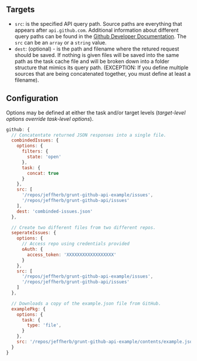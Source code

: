 ## Targets

* `src`: is the specified API query path. Source paths are everything that appears after `api.github.com`. Additional information about different query paths can be found in the [Github Developer Documentation](http://developer.github.com/). The `src` can be an `array` or a `string` value.
* `dest`: (optional) - is the path and filename where the retured request should be saved. If nothing is given files will be saved into the same path as the task cache file and will be broken down into a folder structure that mimics its query path. (EXCEPTION: If you define multiple sources that are being concatenated together, you must define at least a filename).


## Configuration

Options may be defined at either the task and/or target levels (_target-level options override task-level options_).

```js
github: {
  // Concatentate returned JSON responses into a single file.
  combindedIssues: {
    options: {
      filters: {
        state: 'open'
      },
      task: {
        concat: true
      }
    },
    src: [
      '/repos/jeffherb/grunt-github-api-example/issues',
      '/repos/jeffherb/grunt-github-api/issues'
    ],
    dest: 'combinded-issues.json'
  },

  // Create two different files from two different repos.
  seperateIssues: {
    options: {
      // Access repo using credentials provided
      oAuth: {
        access_token: 'XXXXXXXXXXXXXXXXXX'
      }
    },
    src: [
      '/repos/jeffherb/grunt-github-api-example/issues',
      '/repos/jeffherb/grunt-github-api/issues'
    ]
  },

  // Downloads a copy of the example.json file from GitHub.
  examplePkg: {
    options: {
      task: {
        type: 'file',
      }
    },
    src: '/repos/jeffherb/grunt-github-api-example/contents/example.json'
  }
}
```